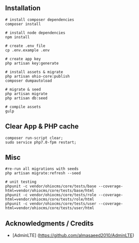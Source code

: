 ## Installation

```
# install composer dependencies
composer install

# install node dependencies
npm install

# create .env file
cp .env.example .env

# create app key
php artisan key:generate

# install assets & migrate
php artisan ohio-core:publish
composer dumpautoload

# migrate & seed
php artisan migrate
php artisan db:seed

# compile assets
gulp
```

## Clear App & PHP cache

```
composer run-script clear; 
sudo service php7.0-fpm restart;
```

## Misc

```
#re-run all migrations with seeds
php artisan migrate:refresh --seed 

# unit testing
phpunit -c vendor/ohiocms/core/tests/base --coverage-html=vendor/ohiocms/core/tests/base/html
phpunit -c vendor/ohiocms/core/tests/role --coverage-html=vendor/ohiocms/core/tests/role/html
phpunit -c vendor/ohiocms/core/tests/user --coverage-html=vendor/ohiocms/core/tests/user/html
```



## Acknowledgments / Credits

* [AdminLTE] (https://github.com/almasaeed2010/AdminLTE)